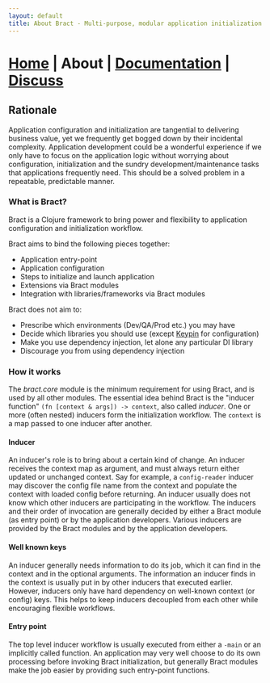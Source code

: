 ```yaml
---
layout: default
title: About Bract - Multi-purpose, modular application initialization framework for Clojure
---
```


# [Home](/)    |    About    |    [Documentation](/documentation.html)    |    [Discuss](/discuss.html)

## Rationale

Application configuration and initialization are tangential to delivering business value, yet we frequently get bogged
down by their incidental complexity. Application development could be a wonderful experience if we only have to focus
on the application logic without worrying about configuration, initialization and the sundry development/maintenance
tasks that applications frequently need. This should be a solved problem in a repeatable, predictable manner.


### What is Bract?

Bract is a Clojure framework to bring power and flexibility to application configuration and initialization workflow.

Bract aims to bind the following pieces together:

- Application entry-point
- Application configuration
- Steps to initialize and launch application
- Extensions via Bract modules
- Integration with libraries/frameworks via Bract modules

Bract does not aim to:

- Prescribe which environments (Dev/QA/Prod etc.) you may have
- Decide which libraries you should use (except [Keypin](https://github.com/kumarshantanu/keypin) for configuration)
- Make you use dependency injection, let alone any particular DI library
- Discourage you from using dependency injection


### How it works

The _bract.core_ module is the minimum requirement for using Bract, and is used by all other modules. The essential
idea behind Bract is the "inducer function" `(fn [context & args]) -> context`, also called _inducer_. One or more
(often nested) inducers form the initialization workflow. The `context` is a map passed to one inducer after another.

#### Inducer

An inducer's role is to bring about a certain kind of change. An inducer receives the context map as argument, and must
always return either updated or unchanged context. Say for example, a `config-reader` inducer may discover the config
file name from the context and populate the context with loaded config before returning. An inducer usually does not
know which other inducers are participating in the workflow. The inducers and their order of invocation are generally
decided by either a Bract module (as entry point) or by the application developers. Various inducers are provided by
the Bract modules and by the application developers.

#### Well known keys

An inducer generally needs information to do its job, which it can find in the context and in the optional arguments.
The information an inducer finds in the context is usually put in by other inducers that executed earlier. However,
inducers only have hard dependency on well-known context (or config) keys. This helps to keep inducers decoupled from
each other while encouraging flexible workflows.

#### Entry point

The top level inducer workflow is usually executed from either a `-main` or an implicitly called function. An
application may very well choose to do its own processing before invoking Bract initialization, but generally Bract
modules make the job easier by providing such entry-point functions.
